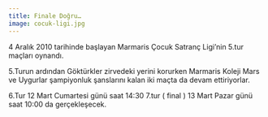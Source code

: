 ```yaml
---
title: Finale Doğru…
image: cocuk-ligi.jpg
---
```


4 Aralık 2010 tarihinde başlayan Marmaris Çocuk Satranç Ligi’nin 5.tur maçları oynandı.

5.Turun ardından Göktürkler zirvedeki yerini korurken Marmaris Koleji Mars ve Uygurlar şampiyonluk şanslarını kalan iki maçta da devam ettiriyorlar.

6.Tur 12 Mart Cumartesi günü saat 14:30 7.tur ( final ) 13 Mart Pazar günü saat 10:00 da gerçekleşecek.
